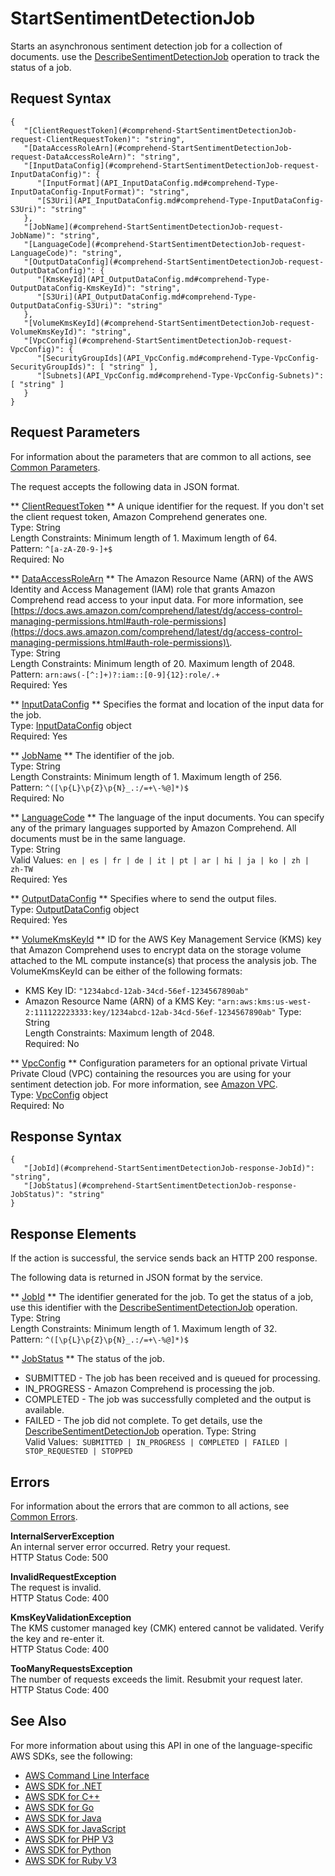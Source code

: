 # StartSentimentDetectionJob<a name="API_StartSentimentDetectionJob"></a>

Starts an asynchronous sentiment detection job for a collection of documents\. use the [DescribeSentimentDetectionJob](API_DescribeSentimentDetectionJob.md) operation to track the status of a job\.

## Request Syntax<a name="API_StartSentimentDetectionJob_RequestSyntax"></a>

```
{
   "[ClientRequestToken](#comprehend-StartSentimentDetectionJob-request-ClientRequestToken)": "string",
   "[DataAccessRoleArn](#comprehend-StartSentimentDetectionJob-request-DataAccessRoleArn)": "string",
   "[InputDataConfig](#comprehend-StartSentimentDetectionJob-request-InputDataConfig)": { 
      "[InputFormat](API_InputDataConfig.md#comprehend-Type-InputDataConfig-InputFormat)": "string",
      "[S3Uri](API_InputDataConfig.md#comprehend-Type-InputDataConfig-S3Uri)": "string"
   },
   "[JobName](#comprehend-StartSentimentDetectionJob-request-JobName)": "string",
   "[LanguageCode](#comprehend-StartSentimentDetectionJob-request-LanguageCode)": "string",
   "[OutputDataConfig](#comprehend-StartSentimentDetectionJob-request-OutputDataConfig)": { 
      "[KmsKeyId](API_OutputDataConfig.md#comprehend-Type-OutputDataConfig-KmsKeyId)": "string",
      "[S3Uri](API_OutputDataConfig.md#comprehend-Type-OutputDataConfig-S3Uri)": "string"
   },
   "[VolumeKmsKeyId](#comprehend-StartSentimentDetectionJob-request-VolumeKmsKeyId)": "string",
   "[VpcConfig](#comprehend-StartSentimentDetectionJob-request-VpcConfig)": { 
      "[SecurityGroupIds](API_VpcConfig.md#comprehend-Type-VpcConfig-SecurityGroupIds)": [ "string" ],
      "[Subnets](API_VpcConfig.md#comprehend-Type-VpcConfig-Subnets)": [ "string" ]
   }
}
```

## Request Parameters<a name="API_StartSentimentDetectionJob_RequestParameters"></a>

For information about the parameters that are common to all actions, see [Common Parameters](CommonParameters.md)\.

The request accepts the following data in JSON format\.

 ** [ClientRequestToken](#API_StartSentimentDetectionJob_RequestSyntax) **   <a name="comprehend-StartSentimentDetectionJob-request-ClientRequestToken"></a>
A unique identifier for the request\. If you don't set the client request token, Amazon Comprehend generates one\.  
Type: String  
Length Constraints: Minimum length of 1\. Maximum length of 64\.  
Pattern: `^[a-zA-Z0-9-]+$`   
Required: No

 ** [DataAccessRoleArn](#API_StartSentimentDetectionJob_RequestSyntax) **   <a name="comprehend-StartSentimentDetectionJob-request-DataAccessRoleArn"></a>
The Amazon Resource Name \(ARN\) of the AWS Identity and Access Management \(IAM\) role that grants Amazon Comprehend read access to your input data\. For more information, see [https://docs.aws.amazon.com/comprehend/latest/dg/access-control-managing-permissions.html#auth-role-permissions](https://docs.aws.amazon.com/comprehend/latest/dg/access-control-managing-permissions.html#auth-role-permissions)\.  
Type: String  
Length Constraints: Minimum length of 20\. Maximum length of 2048\.  
Pattern: `arn:aws(-[^:]+)?:iam::[0-9]{12}:role/.+`   
Required: Yes

 ** [InputDataConfig](#API_StartSentimentDetectionJob_RequestSyntax) **   <a name="comprehend-StartSentimentDetectionJob-request-InputDataConfig"></a>
Specifies the format and location of the input data for the job\.  
Type: [InputDataConfig](API_InputDataConfig.md) object  
Required: Yes

 ** [JobName](#API_StartSentimentDetectionJob_RequestSyntax) **   <a name="comprehend-StartSentimentDetectionJob-request-JobName"></a>
The identifier of the job\.  
Type: String  
Length Constraints: Minimum length of 1\. Maximum length of 256\.  
Pattern: `^([\p{L}\p{Z}\p{N}_.:/=+\-%@]*)$`   
Required: No

 ** [LanguageCode](#API_StartSentimentDetectionJob_RequestSyntax) **   <a name="comprehend-StartSentimentDetectionJob-request-LanguageCode"></a>
The language of the input documents\. You can specify any of the primary languages supported by Amazon Comprehend\. All documents must be in the same language\.  
Type: String  
Valid Values:` en | es | fr | de | it | pt | ar | hi | ja | ko | zh | zh-TW`   
Required: Yes

 ** [OutputDataConfig](#API_StartSentimentDetectionJob_RequestSyntax) **   <a name="comprehend-StartSentimentDetectionJob-request-OutputDataConfig"></a>
Specifies where to send the output files\.   
Type: [OutputDataConfig](API_OutputDataConfig.md) object  
Required: Yes

 ** [VolumeKmsKeyId](#API_StartSentimentDetectionJob_RequestSyntax) **   <a name="comprehend-StartSentimentDetectionJob-request-VolumeKmsKeyId"></a>
ID for the AWS Key Management Service \(KMS\) key that Amazon Comprehend uses to encrypt data on the storage volume attached to the ML compute instance\(s\) that process the analysis job\. The VolumeKmsKeyId can be either of the following formats:  
+ KMS Key ID: `"1234abcd-12ab-34cd-56ef-1234567890ab"` 
+ Amazon Resource Name \(ARN\) of a KMS Key: `"arn:aws:kms:us-west-2:111122223333:key/1234abcd-12ab-34cd-56ef-1234567890ab"` 
Type: String  
Length Constraints: Maximum length of 2048\.  
Required: No

 ** [VpcConfig](#API_StartSentimentDetectionJob_RequestSyntax) **   <a name="comprehend-StartSentimentDetectionJob-request-VpcConfig"></a>
Configuration parameters for an optional private Virtual Private Cloud \(VPC\) containing the resources you are using for your sentiment detection job\. For more information, see [Amazon VPC](https://docs.aws.amazon.com/vpc/latest/userguide/what-is-amazon-vpc.html)\.   
Type: [VpcConfig](API_VpcConfig.md) object  
Required: No

## Response Syntax<a name="API_StartSentimentDetectionJob_ResponseSyntax"></a>

```
{
   "[JobId](#comprehend-StartSentimentDetectionJob-response-JobId)": "string",
   "[JobStatus](#comprehend-StartSentimentDetectionJob-response-JobStatus)": "string"
}
```

## Response Elements<a name="API_StartSentimentDetectionJob_ResponseElements"></a>

If the action is successful, the service sends back an HTTP 200 response\.

The following data is returned in JSON format by the service\.

 ** [JobId](#API_StartSentimentDetectionJob_ResponseSyntax) **   <a name="comprehend-StartSentimentDetectionJob-response-JobId"></a>
The identifier generated for the job\. To get the status of a job, use this identifier with the [DescribeSentimentDetectionJob](API_DescribeSentimentDetectionJob.md) operation\.  
Type: String  
Length Constraints: Minimum length of 1\. Maximum length of 32\.  
Pattern: `^([\p{L}\p{Z}\p{N}_.:/=+\-%@]*)$` 

 ** [JobStatus](#API_StartSentimentDetectionJob_ResponseSyntax) **   <a name="comprehend-StartSentimentDetectionJob-response-JobStatus"></a>
The status of the job\.   
+ SUBMITTED \- The job has been received and is queued for processing\.
+ IN\_PROGRESS \- Amazon Comprehend is processing the job\.
+ COMPLETED \- The job was successfully completed and the output is available\.
+ FAILED \- The job did not complete\. To get details, use the [DescribeSentimentDetectionJob](API_DescribeSentimentDetectionJob.md) operation\.
Type: String  
Valid Values:` SUBMITTED | IN_PROGRESS | COMPLETED | FAILED | STOP_REQUESTED | STOPPED` 

## Errors<a name="API_StartSentimentDetectionJob_Errors"></a>

For information about the errors that are common to all actions, see [Common Errors](CommonErrors.md)\.

 **InternalServerException**   
An internal server error occurred\. Retry your request\.  
HTTP Status Code: 500

 **InvalidRequestException**   
The request is invalid\.  
HTTP Status Code: 400

 **KmsKeyValidationException**   
The KMS customer managed key \(CMK\) entered cannot be validated\. Verify the key and re\-enter it\.  
HTTP Status Code: 400

 **TooManyRequestsException**   
The number of requests exceeds the limit\. Resubmit your request later\.  
HTTP Status Code: 400

## See Also<a name="API_StartSentimentDetectionJob_SeeAlso"></a>

For more information about using this API in one of the language\-specific AWS SDKs, see the following:
+  [AWS Command Line Interface](https://docs.aws.amazon.com/goto/aws-cli/comprehend-2017-11-27/StartSentimentDetectionJob) 
+  [AWS SDK for \.NET](https://docs.aws.amazon.com/goto/DotNetSDKV3/comprehend-2017-11-27/StartSentimentDetectionJob) 
+  [AWS SDK for C\+\+](https://docs.aws.amazon.com/goto/SdkForCpp/comprehend-2017-11-27/StartSentimentDetectionJob) 
+  [AWS SDK for Go](https://docs.aws.amazon.com/goto/SdkForGoV1/comprehend-2017-11-27/StartSentimentDetectionJob) 
+  [AWS SDK for Java](https://docs.aws.amazon.com/goto/SdkForJava/comprehend-2017-11-27/StartSentimentDetectionJob) 
+  [AWS SDK for JavaScript](https://docs.aws.amazon.com/goto/AWSJavaScriptSDK/comprehend-2017-11-27/StartSentimentDetectionJob) 
+  [AWS SDK for PHP V3](https://docs.aws.amazon.com/goto/SdkForPHPV3/comprehend-2017-11-27/StartSentimentDetectionJob) 
+  [AWS SDK for Python](https://docs.aws.amazon.com/goto/boto3/comprehend-2017-11-27/StartSentimentDetectionJob) 
+  [AWS SDK for Ruby V3](https://docs.aws.amazon.com/goto/SdkForRubyV3/comprehend-2017-11-27/StartSentimentDetectionJob) 